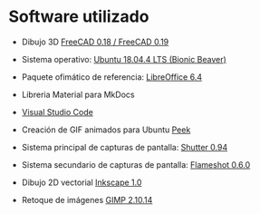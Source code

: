 # Software utilizado

* Dibujo 3D [FreeCAD 0.18 / FreeCAD 0.19](https://www.freecadweb.org/)
  
* Sistema operativo: [Ubuntu 18.04.4 LTS (Bionic Beaver)](https://releases.ubuntu.com/bionic/)
  
* Paquete ofimático de referencia: [LibreOffice 6.4](https://es.libreoffice.org/)
  
* Libreria Material para MkDocs
  
* [Visual Studio Code](https://code.visualstudio.com/)
  
* Creación de GIF animados para Ubuntu [Peek](https://ubunlog.com/peek-gif-animados-ubuntu/)
  
* Sistema principal de capturas de pantalla: [Shutter 0.94](http://shutter-project.org)
  
* Sistema secundario de capturas de pantalla: [Flameshot 0.6.0](https://flameshot.js.org/#/?id=flameshot-060)
  
* Dibujo 2D vectorial [Inkscape 1.0](https://inkscape.org/es/)

* Retoque de imágenes [GIMP 2.10.14](https://www.gimp.org/)
